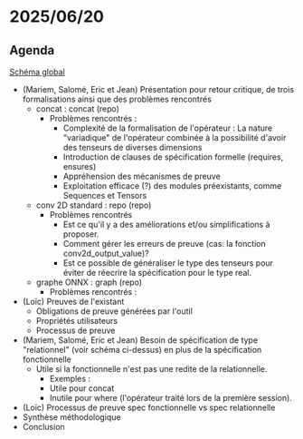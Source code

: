 # 2025/06/20

## Agenda

[Schéma global](./image.png)

- (Mariem, Salomé, Eric et Jean) Présentation pour retour critique, de trois formalisations ainsi que des problèmes rencontrés
  - concat : concat (repo)
    - Problèmes rencontrés :
      - Complexité de la formalisation de l'opérateur : La nature "variadique" de l'opérateur combinée à la possibilité d'avoir des tenseurs de diverses dimensions
      - Introduction de clauses de spécification formelle (requires, ensures)
      - Appréhension des mécanismes de preuve
      - Exploitation efficace (?) des modules préexistants, comme Sequences et Tensors
  - conv 2D standard : repo (repo)
    - Problèmes rencontrés
      - Est ce qu'il y a des améliorations et/ou simplifications à proposer.
      - Comment gérer les erreurs de preuve (cas: la fonction conv2d_output_value)?
      - Est ce possible de généraliser le type des tenseurs pour éviter de réecrire la spécification pour le type real.
  - graphe ONNX : graph (repo)
    - Problèmes rencontrés :
- (Loïc) Preuves de l'existant
  - Obligations de preuve générées par l'outil
  - Propriétés utilisateurs
  - Processus de preuve
- (Mariem, Salomé, Eric et Jean) Besoin de spécification de type "relationnel" (voir schéma ci-dessus) en plus de la spécification fonctionnelle
  - Utile si la fonctionnelle n'est pas une redite de la relationnelle.
    -  Exemples :
      - Utile pour concat
      - Inutile pour where (l'opérateur traité lors de la première session).
- (Loïc) Processus de preuve spec fonctionnelle vs spec relationnelle
- Synthèse méthodologique
- Conclusion
